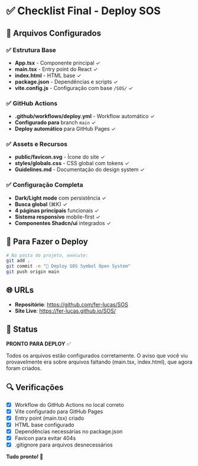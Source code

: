 # ✅ Checklist Final - Deploy SOS

## 🔧 **Arquivos Configurados**

### ✅ **Estrutura Base**
- **App.tsx** - Componente principal ✓
- **main.tsx** - Entry point do React ✓  
- **index.html** - HTML base ✓
- **package.json** - Dependências e scripts ✓
- **vite.config.js** - Configuração com base `/SOS/` ✓

### ✅ **GitHub Actions**
- **.github/workflows/deploy.yml** - Workflow automático ✓
- **Configurado para** branch `main` ✓
- **Deploy automático** para GitHub Pages ✓

### ✅ **Assets e Recursos**
- **public/favicon.svg** - Ícone do site ✓
- **styles/globals.css** - CSS global com tokens ✓
- **Guidelines.md** - Documentação do design system ✓

### ✅ **Configuração Completa**
- **Dark/Light mode** com persistência ✓
- **Busca global** (⌘K) ✓
- **4 páginas principais** funcionais ✓
- **Sistema responsivo** mobile-first ✓
- **Componentes Shadcn/ui** integrados ✓

## 🚀 **Para Fazer o Deploy**

```bash
# Na pasta do projeto, execute:
git add .
git commit -m "🚀 Deploy SOS Symbol Open System"
git push origin main
```

## 🌐 **URLs**
- **Repositório**: https://github.com/fer-lucas/SOS
- **Site Live**: https://fer-lucas.github.io/SOS/

## 🎯 **Status**
**PRONTO PARA DEPLOY** ✅

Todos os arquivos estão configurados corretamente. O aviso que você viu provavelmente era sobre arquivos faltando (main.tsx, index.html), que agora foram criados.

## 🔍 **Verificações**
- [x] Workflow do GitHub Actions no local correto
- [x] Vite configurado para GitHub Pages
- [x] Entry point (main.tsx) criado
- [x] HTML base configurado
- [x] Dependências necessárias no package.json
- [x] Favicon para evitar 404s
- [x] .gitignore para arquivos desnecessários

**Tudo pronto! 🎉**
